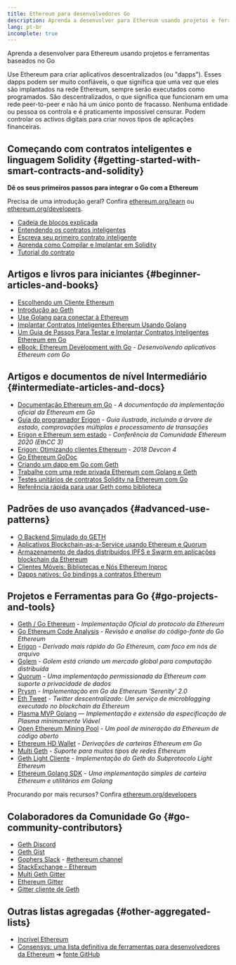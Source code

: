 ```yaml
---
title: Ethereum para desenvolvedores Go
description: Aprenda a desenvolver para Ethereum usando projetos e ferramentas baseados no Go
lang: pt-br
incomplete: true
---
```


<FeaturedText>Aprenda a desenvolver para Ethereum usando projetos e ferramentas baseados no Go</FeaturedText>

Use Ethereum para criar aplicativos descentralizados (ou "dapps"). Esses dapps podem ser muito confiáveis, o que significa que uma vez que eles são implantados na rede Ethereum, sempre serão executados como programados. São descentralizados, o que significa que funcionam em uma rede peer-to-peer e não há um único ponto de fracasso. Nenhuma entidade ou pessoa os controla e é praticamente impossível censurar. Podem controlar os activos digitais para criar novos tipos de aplicações financeiras.

## Começando com contratos inteligentes e linguagem Solidity {#getting-started-with-smart-contracts-and-solidity}

**Dê os seus primeiros passos para integrar o Go com a Ethereum**

Precisa de uma introdução geral? Confira [ethereum.org/learn](/learn/) ou [ethereum.org/developers](/developers/).

- [Cadeia de blocos explicada](https://kauri.io/article/d55684513211466da7f8cc03987607d5/blockchain-explained)
- [Entendendo os contratos inteligentes](https://kauri.io/article/e4f66c6079e74a4a9b532148d3158188/ethereum-101-part-5-the-smart-contract)
- [Escreva seu primeiro contrato inteligente](https://kauri.io/article/124b7db1d0cf4f47b414f8b13c9d66e2/remix-ide-your-first-smart-contract)
- [Aprenda como Compilar e Implantar em Solidity](https://kauri.io/article/973c5f54c4434bb1b0160cff8c695369/understanding-smart-contract-compilation-and-deployment)
- [Tutorial do contrato](https://github.com/ethereum/go-ethereum/wiki/Contract-Tutorial)

## Artigos e livros para iniciantes {#beginner-articles-and-books}

- [Escolhendo um Cliente Ethereum](https://www.trufflesuite.com/docs/truffle/reference/choosing-an-ethereum-client)
- [Introdução ao Geth](https://medium.com/@tzhenghao/getting-started-with-geth-c1a30b8d6458)
- [Use Golang para conectar à Ethereum](https://www.youtube.com/watch?v=-7uChuO_VzM)
- [Implantar Contratos Inteligentes Ethereum Usando Golang](https://www.youtube.com/watch?v=pytGqQmDslE)
- [Um Guia de Passos Para Testar e Implantar Contratos Inteligentes Ethereum em Go](https://hackernoon.com/a-step-by-step-guide-to-testing-and-deploying-ethereum-smart-contracts-in-go-9fc34b178d78)
- [eBook: Ethereum Development with Go](https://goethereumbook.org/) - _Desenvolvendo aplicativos Ethereum com Go_

## Artigos e documentos de nível Intermediário {#intermediate-articles-and-docs}

- [Documentação Ethereum em Go](https://geth.ethereum.org/docs/) - _A documentação da implementação oficial da Ethereum em Go_
- [Guia do programador Erigon](https://github.com/ledgerwatch/erigon/blob/devel/docs/programmers_guide/guide.md) - _Guia ilustrado, incluindo a árvore de estado, comprovações múltiplas e processamento de transações_
- [Erigon e Ethereum sem estado](https://youtu.be/3-Mn7OckSus?t=394) - _Conferência da Comunidade Ethereum 2020 (EthCC 3)_
- [Erigon: Otimizando clientes Ethereum](https://www.youtube.com/watch?v=CSpc1vZQW2Q) - _2018 Devcon 4_
- [Go Ethereum GoDoc](https://godoc.org/github.com/ethereum/go-ethereum)
- [Criando um dapp em Go com Geth](https://kauri.io/#collections/A%20Hackathon%20Survival%20Guide/creating-a-dapp-in-go-with-geth/)
- [Trabalhe com uma rede privada Ethereum com Golang e Geth](https://myhsts.org/tutorial-learn-how-to-work-with-ethereum-private-network-with-golang-with-geth.php)
- [Testes unitários de contratos Solidity na Ethereum com Go](https://medium.com/coinmonks/unit-testing-solidity-contracts-on-ethereum-with-go-3cc924091281)
- [Referência rápida para usar Geth como biblioteca](https://medium.com/coinmonks/web3-go-part-1-31c68c68e20e)

## Padrões de uso avançados {#advanced-use-patterns}

- [O Backend Simulado do GETH](https://kauri.io/#collections/An%20ethereum%20test%20toolkit%20in%20Go/the-geth-simulated-backend/#_top)
- [Aplicativos Blockchain-as-a-Service usando Ethereum e Quorum](https://blockchain.dcwebmakers.com/blockchain-as-a-service-apps-using-ethereum-and-quorum.html)
- [Armazenamento de dados distribuídos IPFS e Swarm em aplicações blockchain da Ethereum](https://blockchain.dcwebmakers.com/work-with-distributed-storage-ipfs-and-swarm-in-ethereum.html)
- [Clientes Móveis: Bibliotecas e Nós Ethereum Inproc](https://github.com/ethereum/go-ethereum/wiki/Mobile-Clients:-Libraries-and-Inproc-Ethereum-Nodes)
- [Dapps nativos: Go bindings a contratos Ethereum](https://github.com/ethereum/go-ethereum/wiki/Native-DApps:-Go-bindings-to-Ethereum-contracts)

## Projetos e Ferramentas para Go {#go-projects-and-tools}

- [Geth / Go Ethereum](https://github.com/ethereum/go-ethereum) - _Implementação Oficial do protocolo da Ethereum_
- [Go Ethereum Code Analysis](https://github.com/ZtesoftCS/go-ethereum-code-analysis) - _Revisão e analise do código-fonte do Go Ethereum_
- [Erigon](https://github.com/ledgerwatch/erigon) - _Derivado mais rápido do Go Ethereum, com foco em nós de arquivo_
- [Golem](https://github.com/golemfactory/golem) - _Golem está criando um mercado global para computação distribuída_
- [Quorum](https://github.com/jpmorganchase/quorum) - _Uma implementação permissionada da Ethereum com suporte a privacidade de dados_
- [Prysm](https://github.com/prysmaticlabs/prysm) - _Implementação em Go da Ethereum 'Serenity' 2.0_
- [Eth Tweet](https://github.com/yep/eth-tweet) - _Twitter descentralizado: Um serviço de microblogging executado no blockchain da Ethereum_
- [Plasma MVP Golang](https://github.com/kyokan/plasma) — _Implementação e extensão da especificação de Plasma minimamente Viável_
- [Open Ethereum Mining Pool](https://github.com/sammy007/open-ethereum-pool) - _Um pool de mineração da Ethereum de código aberto_
- [Ethereum HD Wallet](https://github.com/miguelmota/go-ethereum-hdwallet) - _Derivações de carteiras Ethereum em Go_
- [Multi Geth](https://github.com/multi-geth/multi-geth) - _Suporte para muitos tipos de redes Ethereum_
- [Geth Light Cliente](https://github.com/zsfelfoldi/go-ethereum/wiki/Geth-Light-Client) - _Implementação do Geth do Subprotocolo Light Ethereum_
- [Ethereum Golang SDK](https://github.com/everFinance/goether) - _Uma implementação simples de carteira Ethereum e utilitários em Golang_

Procurando por mais recursos? Confira [ethereum.org/developers](/developers/)

## Colaboradores da Comunidade Go {#go-community-contributors}

- [Geth Discord](https://discordapp.com/invite/nthXNEv)
- [Geth Gist](https://gitter.im/ethereum/go-ethereum)
- [Gophers Slack](https://invite.slack.golangbridge.org/) - [#ethereum channel](https://gophers.slack.com/messages/C9HP1S9V2)
- [StackExchange - Ethereum](https://ethereum.stackexchange.com/)
- [Multi Geth Gitter](https://gitter.im/ethoxy/multi-geth)
- [Ethereum Gitter](https://gitter.im/ethereum/home)
- [Gitter cliente de Geth](https://gitter.im/ethereum/light-client)

## Outras listas agregadas {#other-aggregated-lists}

- [Incrível Ethereum](https://github.com/btomashvili/awesome-ethereum)
- [Consensys: uma lista definitiva de ferramentas para desenvolvedores da Ethereum](https://media.consensys.net/an-definitive-list-of-ethereum-developer-tools-2159ce865974) ➜ [fonte GitHub](https://github.com/ConsenSys/ethereum-developer-tools-list)
